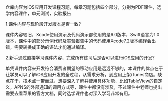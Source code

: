 <p>
	仓库内容为iOS应用开发课程习题，每章习题包括四个部分，分别为PDF课件，选学内容课件，单元测试，实验报告
</p>

<p>
	1.课件内容与现阶段开发版本是否一致?
</p>

<p>
	课件内容较旧，Xcode使用演示及代码演示都使用的是6.0版本，Swift语言为1.0版本，课件中的部分示例代码及实验报告中的代码使用Xcode7.2版本编译会出错，需要转换成正确的语法才能通过编译。
</p>

<p>
	2.新手通过直接学习课件内容，完成所有练习后是否可以进行iOS应用的开发?
</p>
<p>
	单凭课件内容来开发符合消费者期望的移动应用是远远不够的，本课件的优点在于让学员可以了解iOS应用开发的全过程，从需求分析，到应用上架iTunes商店。缺点在于，技术点一带而过，想要深入了解并使用具体功能，比如TableView的自定义，APNS的外部通知的调用方式等，课件中都没有涉及，不过课件中老师也提出需要去看苹果的官方文档，同时选学课件也对深入学习非常有用。
</p>
